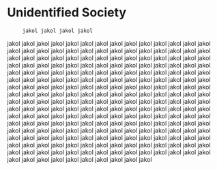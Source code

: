 # Unidentified Society

         jakol jakol jakol jakol 
   jakol jakol jakol jakol jakol jakol jakol 
jakol jakol jakol jakol jakol jakol jakol jakol 
jakol jakol jakol jakol jakol jakol jakol jakol 
jakol jakol jakol jakol jakol jakol jakol jakol jakol jakol jakol jakol jakol jakol jakol jakol jakol jakol jakol jakol jakol jakol jakol jakol jakol 
jakol jakol jakol jakol jakol jakol jakol jakol jakol jakol jakol jakol jakol jakol jakol jakol jakol jakol jakol jakol jakol jakol jakol jakol jakol jakol jakol
   jakol jakol jakol jakol jakol jakol jakol jakol jakol jakol jakol jakol jakol jakol jakol jakol jakol jakol jakol jakol jakol jakol jakol jakol jakol jakol jakol
     jakol jakol jakol jakol jakol jakol jakol jakol jakol jakol jakol jakol jakol jakol jakol jakol jakol jakol jakol jakol jakol jakol jakol jakol jakol jakol jakol
   jakol jakol jakol jakol jakol jakol jakol jakol jakol jakol jakol jakol jakol jakol jakol jakol jakol jakol jakol jakol jakol jakol jakol jakol jakol jakol jakol 
jakol jakol jakol jakol jakol jakol jakol jakol jakol jakol jakol jakol jakol jakol jakol jakol jakol jakol jakol jakol jakol jakol jakol jakol jakol jakol jakol 
jakol jakol jakol jakol jakol jakol jakol jakol jakol jakol jakol jakol jakol jakol jakol jakol jakol jakol jakol jakol jakol jakol jakol jakol jakol 
jakol jakol jakol jakol jakol jakol jakol jakol 
jakol jakol jakol jakol jakol jakol jakol jakol 
   jakol jakol jakol jakol jakol jakol
        jakol jakol jakol jakol 
